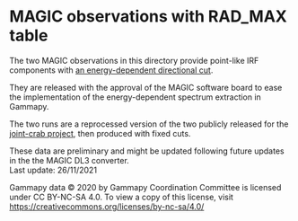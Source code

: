 MAGIC observations with RAD_MAX table 
=====================================

The two MAGIC observations in this directory provide point-like IRF components with [an energy-dependent directional cut](https://gamma-astro-data-formats.readthedocs.io/en/latest/irfs/point_like/#rad-max-2d).

They are released with the approval of the MAGIC software board to ease the implementation of the energy-dependent spectrum extraction in Gammapy.

The two runs are a reprocessed version of the two publicly released for the [joint-crab project](https://ui.adsabs.harvard.edu/abs/2019A%26A...625A..10N/abstract), then produced with fixed cuts.

These data are preliminary and might be updated following future updates in the the MAGIC DL3 converter.    
Last update: 26/11/2021

Gammapy data © 2020 by Gammapy Coordination Committee is licensed under CC BY-NC-SA 4.0. To view a copy of this license, visit https://creativecommons.org/licenses/by-nc-sa/4.0/
